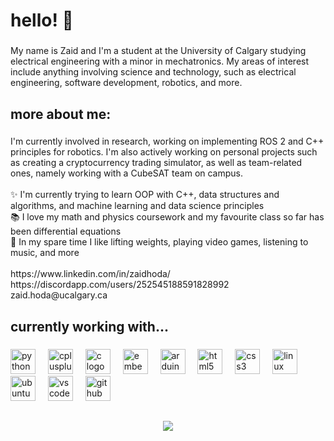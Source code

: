 <h1 align="left">hello! 👋</h1>

###

<p align="left">My name is Zaid and I'm a student at the University of Calgary studying electrical engineering with a minor in mechatronics. My areas of interest include anything involving science and technology, such as electrical engineering, software development, robotics, and more.</p>

###

<h2 align="left">more about me:</h2>

###

<p align="left">I'm currently involved in research, working on implementing ROS 2 and C++ principles for robotics. I'm also actively working on personal projects such as creating a cryptocurrency trading simulator, as well as team-related ones, namely working with a CubeSAT team on campus.<br><br>✨ I'm currently trying to learn OOP with C++, data structures and algorithms, and machine learning and data science principles<br>📚 I love my math and physics coursework and my favourite class so far has been differential equations<br>🎲  In my spare time I like lifting weights, playing video games, listening to music, and more<br><br>https://www.linkedin.com/in/zaidhoda/<br>https://discordapp.com/users/252545188591828992<br>zaid.hoda@ucalgary.ca</p>

###

<h2 align="left">currently working with...</h2>

###

<div align="left">
  <img src="https://cdn.jsdelivr.net/gh/devicons/devicon/icons/python/python-original.svg" height="40" alt="python logo"  />
  <img width="12" />
  <img src="https://cdn.jsdelivr.net/gh/devicons/devicon/icons/cplusplus/cplusplus-original.svg" height="40" alt="cplusplus logo"  />
  <img width="12" />
  <img src="https://cdn.jsdelivr.net/gh/devicons/devicon/icons/c/c-original.svg" height="40" alt="c logo"  />
  <img width="12" />
  <img src="https://cdn.jsdelivr.net/gh/devicons/devicon/icons/embeddedc/embeddedc-original.svg" height="40" alt="embeddedc logo"  />
  <img width="12" />
  <img src="https://cdn.jsdelivr.net/gh/devicons/devicon/icons/arduino/arduino-original.svg" height="40" alt="arduino logo"  />
  <img width="12" />
  <img src="https://cdn.jsdelivr.net/gh/devicons/devicon/icons/html5/html5-original.svg" height="40" alt="html5 logo"  />
  <img width="12" />
  <img src="https://cdn.jsdelivr.net/gh/devicons/devicon/icons/css3/css3-original.svg" height="40" alt="css3 logo"  />
  <img width="12" />
  <img src="https://cdn.jsdelivr.net/gh/devicons/devicon/icons/linux/linux-original.svg" height="40" alt="linux logo"  />
  <img width="12" />
  <img src="https://cdn.jsdelivr.net/gh/devicons/devicon/icons/ubuntu/ubuntu-plain.svg" height="40" alt="ubuntu logo"  />
  <img width="12" />
  <img src="https://cdn.jsdelivr.net/gh/devicons/devicon/icons/vscode/vscode-original.svg" height="40" alt="vscode logo"  />
  <img width="12" />
  <img src="https://cdn.jsdelivr.net/gh/devicons/devicon/icons/github/github-original.svg" height="40" alt="github logo"  />
</div>

###

<h2 align="left"></h2>

###

<div align="center">
  <img src="https://visitor-badge.laobi.icu/badge?page_id=zzaid17.zzaid17&"  />
</div>

###
